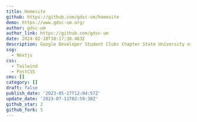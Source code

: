 ```yaml
---
title: Homesite
github: https://github.com/gdsc-um/homesite
demo: https://www.gdsc-um.org/
author: gdsc-um
author_link: https://github.com/gdsc-um
date: 2024-02-18T10:17:38.463Z
description: Google Developer Student Clubs Chapter State University of Malang Website
ssg:
  - Nextjs
css:
  - Tailwind
  - PostCSS
cms: []
category: []
draft: false
publish_date: '2023-05-27T12:04:57Z'
update_date: '2023-07-11T02:59:38Z'
github_star: 2
github_fork: 5
---
```

